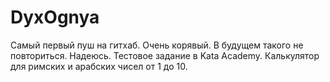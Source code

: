 # DyxOgnya
Самый первый пуш на гитхаб. Очень корявый. В будущем такого не повториться. Надеюсь.
Тестовое задание в Kata Academy. Калькулятор для римских и арабских чисел от 1 до 10.
